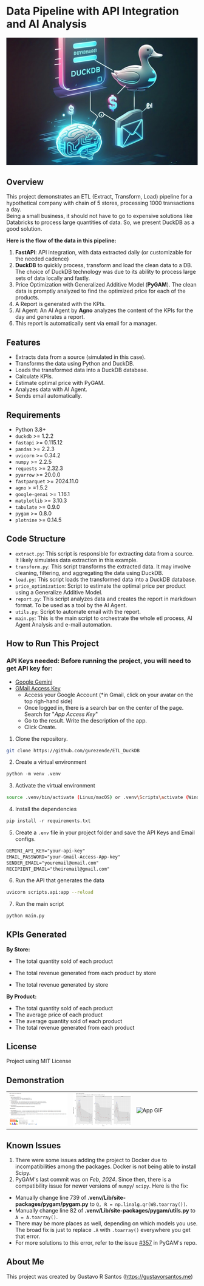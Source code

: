 # Data Pipeline with API Integration and AI Analysis
![](img/coverimage-wide.jpeg)

## Overview

This project demonstrates an ETL (Extract, Transform, Load) pipeline for a hypothetical company with chain of 5 stores, processing 1000 transactions a day. <br>
Being a small business, it should not have to go to expensive solutions like Databricks to process large quantities of data. So, we present DuckDB as a good solution.

**Here is the flow of the data in this pipeline:**

1. **FastAPI**: API integration, with data extracted daily (or customizable for the needed cadence)
2. **DuckDB** to quickly process, transform and load the clean data to a DB. The choice of DuckDB technology was due to its ability to process large sets of data locally and fastly.
3. Price Optimization with Generalized Additive Model (**PyGAM**). The clean data is promptly analyzed to find the optimized price for each of the products.
4. A Report is generated with the KPIs.
5. AI Agent: An AI Agent by **Agno** analyzes the content of the KPIs for the day and generates a report.
6. This report is automatically sent via email for a manager.

## Features

* Extracts data from a source (simulated in this case).
* Transforms the data using Python and DuckDB.
* Loads the transformed data into a DuckDB database.
* Calculate KPIs.
* Estimate optimal price with PyGAM.
* Analyzes data with AI Agent.
* Sends email automatically.


## Requirements

* Python 3.8+
* `duckdb` >= 1.2.2
* `fastapi` >= 0.115.12
* `pandas` >= 2.2.3
* `uvicorn` >= 0.34.2
* `numpy` >= 2.2.5
* `requests` >= 2.32.3
* `pyarrow` >= 20.0.0
* `fastparquet` >= 2024.11.0
* `agno` > =1.5.2
* `google-genai` >= 1.16.1
* `matplotlib` >= 3.10.3
* `tabulate` >= 0.9.0
* `pygam` >= 0.8.0
* `plotnine` >= 0.14.5

## Code Structure

* `extract.py`: This script is responsible for extracting data from a source. It likely simulates data extraction in this example.
* `transform.py`: This script transforms the extracted data. It may involve cleaning, filtering, and aggregating the data using DuckDB.
* `load.py`: This script loads the transformed data into a DuckDB database.
* `price_optimization`: Script to estimate the optimal price per product using a Generalize Additive Model.
* `report.py`: This script analyzes data and creates the report in markdown format. To be used as a tool by the AI Agent.
* `utils.py`: Script to automate email with the report.
* `main.py`: This is the main script to orchestrate the whole etl process, AI Agent Analysis and e-mail automation.

## How to Run This Project

### API Keys needed: Before running the project, you will need to get API key for:

* [Google Gemini](https://ai.google.dev/gemini-api/docs/api-key)
* [GMail Access Key](https://support.google.com/mail/thread/205453566/how-to-generate-an-app-password?hl=en)
  - Access your Google Account (*in Gmail, click on your avatar on the top righ-hand side)
  - Once logged in, there is a search bar on the center of the page. Search for "*App Access Key*"
  - Go to the result. Write the description of the app.
  - Click Create.

1. Clone the repository.
  
```bash
git clone https://github.com/gurezende/ETL_DuckDB
```

2. Create a virtual environment

```python
python -m venv .venv
```
  
3. Activate the virtual environment
  
```bash
source .venv/bin/activate (Linux/macOS) or .venv\Scripts\activate (Windows)
```

4. Install the dependencies
  
 ```python
pip install -r requirements.txt
 ```

5. Create a `.env` file in your project folder and save the API Keys and Email configs.
```
GEMINI_API_KEY="your-api-key"
EMAIL_PASSWORD="your-Gmail-Access-App-key"
SENDER_EMAIL="youremail@email.com"
RECIPIENT_EMAIL="theiremail@gmail.com"
```

6. Run the API that generates the data

```bash
uvicorn scripts.api:app --reload
```

7. Run the main script

```bash
python main.py
```

## KPIs Generated

**By Store:**<br>

* The total quantity sold of each product <br>

* The total revenue generated from each product by store <br>
* The total revenue generated by store <br>

**By Product:**<br>

* The total quantity sold of each product<br>
* The average price of each product<br>
* The average quantity sold of each product<br>
* The total revenue generated from each product<br>

## License

Project using MIT License

## Demonstration

<table>
  <tr>
    <td width="33%"><img src="img/E-mail_Report.png" alt="e-mail Report"></td>
    <td width="33%"><img src="img/price_optimization.png" alt="Price Optimization"></td>
    <td width="33%"><img src="img/API_DuckDB.gif" alt="App GIF"></td>
  </tr>
</table>

## Known Issues

1. There were some issues adding the project to Docker due to incompatibilities among the packages. Docker is not being able to install Scipy. <br>
2. PyGAM's last commit was on *Feb, 2024*. Since then, there is a compatibility issue for newer versions of `numpy`/ `scipy`. Here is the fix:

* Manually change line 739 of **.venv/Lib/site-packages/pygam/pygam.py** to `Q, R = np.linalg.qr(WB.toarray())`.
* Manually change line 82 of **.venv/Lib/site-packages/pygam/utils.py** to `A = A.toarray()`. 
* There may be more places as well, depending on which models you use. The broad fix is just to replace `.A` with `.toarray()` everywhere you get that error.
* For more solutions to this error, refer to the issue [#357](https://github.com/dswah/pyGAM/issues/357) in PyGAM's repo.

## About Me

This project was created by Gustavo R Santos (https://gustavorsantos.me)
